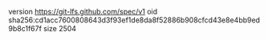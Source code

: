 version https://git-lfs.github.com/spec/v1
oid sha256:cd1acc7600808643d3f93ef1de8da8f52886b908cfcd43e8e4bb9ed9b8c1f67f
size 2504
